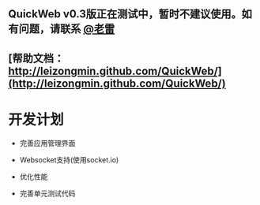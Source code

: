 ## QuickWeb v0.3版正在测试中，暂时不建议使用。如有问题，请联系 [@老雷](http://weibo.com/ucdok)

## [帮助文档：http://leizongmin.github.com/QuickWeb/](http://leizongmin.github.com/QuickWeb/)



开发计划
=============

*  完善应用管理界面

*  Websocket支持(使用socket.io)

*  优化性能

*  完善单元测试代码
